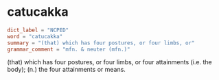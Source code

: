 # catucakka

``` toml
dict_label = "NCPED"
word = "catucakka"
summary = "(that) which has four postures, or four limbs, or"
grammar_comment = "mfn. & neuter (mfn.)"
```

(that) which has four postures, or four limbs, or four attainments (i.e. the body); (n.) the four attainments or means.


